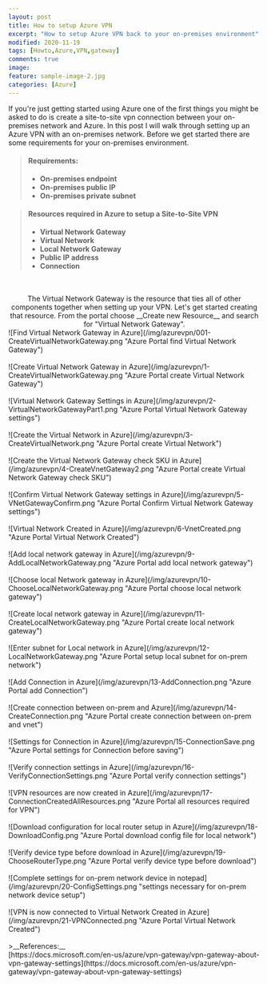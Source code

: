 ```yaml
---
layout: post
title: How to setup Azure VPN
excerpt: "How to setup Azure VPN back to your on-premises environment"
modified: 2020-11-19
tags: [Howto,Azure,VPN,gateway]
comments: true
image:
feature: sample-image-2.jpg
categories: [Azure]
---
```


If you're just getting started using Azure one of the first things you might be asked to do is create a site-to-site vpn connection between your on-premises network and Azure. In this post I will walk through setting up an Azure VPN with an on-premises network. Before we get started there are some requirements for your on-premises environment.<br>

>#### Requirements: ####
>
>- **On-premises endpoint** 
>- **On-premises public IP**
>- **On-premises private subnet**

>#### Resources required in Azure to setup a Site-to-Site VPN ####
>
>- **Virtual Network Gateway**
>- **Virtual Network**
>- **Local Network Gateway**
>- **Public IP address**
>- **Connection**

<br>
<br>
<center>The Virtual Network Gateway is the resource that ties all of other components together when setting up your VPN. Let's get started creating that resource. From the portal choose __Create new Resource__ and search for "Virtual Network Gateway".</center> 
![Find Virtual Network Gateway in Azure](/img/azurevpn/001-CreateVirtualNetworkGateway.png "Azure Portal find Virtual Network Gateway")
<br>
<br>
![Create Virtual Network Gateway in Azure](/img/azurevpn/1-CreateVirtualNetworkGateway.png "Azure Portal create Virtual Network Gateway")
<br>
<br>
![Virtual Network Gateway Settings in Azure](/img/azurevpn/2-VirtualNetworkGatewayPart1.png "Azure Portal Virtual Network Gateway settings")
<br>
<br>
![Create the Virtual Network in Azure](/img/azurevpn/3-CreateVirtualNetwork.png "Azure Portal create Virtual Network")
<br>
<br>
![Create the Virtual Network Gateway check SKU in Azure](/img/azurevpn/4-CreateVnetGateway2.png "Azure Portal create Virtual Network Gateway check SKU")
<br>
<br>
![Confirm Virtual Network Gateway settings in Azure](/img/azurevpn/5-VNetGatewayConfirm.png "Azure Portal Confirm Virtual Network Gateway settings")
<br>
<br>
![Virtual Network Created in Azure](/img/azurevpn/6-VnetCreated.png "Azure Portal Virtual Network Created")
<br>
<br>
![Add local network gateway in Azure](/img/azurevpn/9-AddLocalNetworkGateway.png "Azure Portal add local network gateway")
<br>
<br>
![Choose local Network gateway in Azure](/img/azurevpn/10-ChooseLocalNetworkGateway.png "Azure Portal choose local network gateway")
<br>
<br>
![Create local network gateway in Azure](/img/azurevpn/11-CreateLocalNetworkGateway.png "Azure Portal create local network gateway")
<br>
<br>
![Enter subnet for Local network in Azure](/img/azurevpn/12-LocalNetworkGateway.png "Azure Portal setup local subnet for on-prem network")
<br>
<br>
![Add Connection in Azure](/img/azurevpn/13-AddConnection.png "Azure Portal add Connection")
<br>
<br>
![Create connection between on-prem and Azure](/img/azurevpn/14-CreateConnection.png "Azure Portal create connection between on-prem and vnet")
<br>
<br>
![Settings for Connection in Azure](/img/azurevpn/15-ConnectionSave.png "Azure Portal settings for Connection before saving")
<br>
<br>
![Verify connection settings in Azure](/img/azurevpn/16-VerifyConnectionSettings.png "Azure Portal verify connection settings")
<br>
<br>
![VPN resources are now created in Azure](/img/azurevpn/17-ConnectionCreatedAllResources.png "Azure Portal all resources required for VPN")
<br>
<br>
![Download configuration for local router setup in Azure](/img/azurevpn/18-DownloadConfig.png "Azure Portal download config file for local network")
<br>
<br>
![Verify device type before download in Azure](/img/azurevpn/19-ChooseRouterType.png "Azure Portal verify device type before download")
<br>
<br>
![Complete settings for on-prem network device in notepad](/img/azurevpn/20-ConfigSettings.png "settings necessary for on-prem network device setup")
<br>
<br>
![VPN is now connected to Virtual Network Created in Azure](/img/azurevpn/21-VPNConnected.png "Azure Portal Virtual Network Created")

<br>
<br>
>__References:__<br>
[https://docs.microsoft.com/en-us/azure/vpn-gateway/vpn-gateway-about-vpn-gateway-settings](https://docs.microsoft.com/en-us/azure/vpn-gateway/vpn-gateway-about-vpn-gateway-settings)<br>
